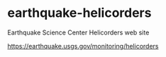 # earthquake-helicorders

Earthquake Science Center Helicorders web site

https://earthquake.usgs.gov/monitoring/helicorders
